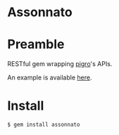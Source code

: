 Assonnato
=================================================

Preamble
====
RESTful gem wrapping [pigro](https://github.com/nonchosbatta/pigro)'s APIs.

An example is available [here](https://github.com/RoxasShadow/Descartes/blob/master/lib/descartes/modules/pigro.rb).

Install
====
`$ gem install assonnato`